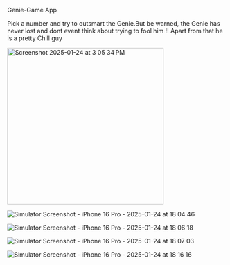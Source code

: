 Genie-Game App

Pick a number and try to outsmart the Genie.But be warned, the Genie has never lost and dont event think about trying to fool him !! Apart from that he is a pretty Chill guy


<img width="361" alt="Screenshot 2025-01-24 at 3 05 34 PM" src="https://github.com/user-attachments/assets/87b1aa92-65b1-42c3-8876-2a4454d13547" />


![Simulator Screenshot - iPhone 16 Pro - 2025-01-24 at 18 04 46](https://github.com/user-attachments/assets/4a0fc697-a31a-409b-bcd1-41d47cc4dd14)


![Simulator Screenshot - iPhone 16 Pro - 2025-01-24 at 18 06 18](https://github.com/user-attachments/assets/820ea967-9cf0-4594-886a-a65663960860)

![Simulator Screenshot - iPhone 16 Pro - 2025-01-24 at 18 07 03](https://github.com/user-attachments/assets/f5e45771-6e94-4791-9473-c70e75178648)

![Simulator Screenshot - iPhone 16 Pro - 2025-01-24 at 18 16 16](https://github.com/user-attachments/assets/202b7970-aaf5-495a-9fb1-8e1f83da0875)





